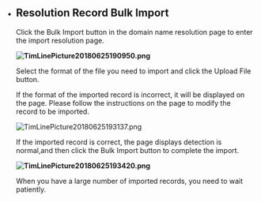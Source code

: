 - ## **Resolution Record Bulk Import**

  Click the Bulk Import button in the domain name resolution page to enter the import resolution page.

  **![TimLinePicture20180625190950.png](http://img1.jcloudcs.com/cms/6759e18f-3937-421d-9a71-8ed784a9fc1520180625191721.png)**

  Select the format of the file you need to import and click the Upload File button.

  If the format of the imported record is incorrect, it will be displayed on the page. Please follow the instructions on the page to modify the record to be imported.

  ![TimLinePicture20180625193137.png](http://img1.jcloudcs.com/cms/c00c7ae2-2468-4528-bf43-1fbcdc46f37720180625193213.png)

  If the imported record is correct, the page displays detection is normal,and then click the Bulk Import button to complete the import.

  **![TimLinePicture20180625193420.png](http://img1.jcloudcs.com/cms/078b54f6-858c-4dfb-ae79-a85667aaaf5f20180625193515.png)**

  When you have a large number of imported records, you need to wait patiently.
